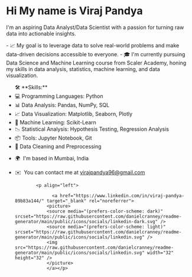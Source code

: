 Hi My name is Viraj Pandya
=============================

I'm an aspiring Data Analyst/Data Scientist with a passion for turning raw data into actionable insights.<p> - 📈 My goal is to leverage data to solve real-world problems and make data-driven decisions accessible to everyone. - 🎓 I'm currently pursuing Data Science and Machine Learning course from Scaler Academy, honing my skills in data analysis, statistics, machine learning, and data visualization. <ul> 🛠️ \*\*Skills:\*\* <li>💻 Programming Languages: Python</li> <li> 📊 Data Analysis: Pandas, NumPy, SQL</li> <li>📈 Data Visualization: Matplotlib, Seaborn, Plotly</li> <li>🤖 Machine Learning: Scikit-Learn</li> <li>📉 Statistical Analysis: Hypothesis Testing, Regression Analysis</li> <li>📦 Tools: Jupyter Notebook, Git</li> <li>🧐 Data Cleaning and Preprocessing</li> </ul>

*   🌍  I'm based in Mumbai, India
*   ✉️  You can contact me at [virajpandya96@gmail.com](mailto:virajpandya96@gmail.com)

        
                  
                <p align="left">

                      <a href="https://www.linkedin.com/in/viraj-pandya-89b83a144/" target="_blank" rel="noreferrer">
                    <picture>
                    <source media="(prefers-color-scheme: dark)" srcset="https://raw.githubusercontent.com/danielcranney/readme-generator/main/public/icons/socials/linkedin-dark.svg" />
                    <source media="(prefers-color-scheme: light)" srcset="https://raw.githubusercontent.com/danielcranney/readme-generator/main/public/icons/socials/linkedin.svg" />
                    <img src="https://raw.githubusercontent.com/danielcranney/readme-generator/main/public/icons/socials/linkedin.svg" width="32" height="32" />
                    </picture>
                    </a></p>
